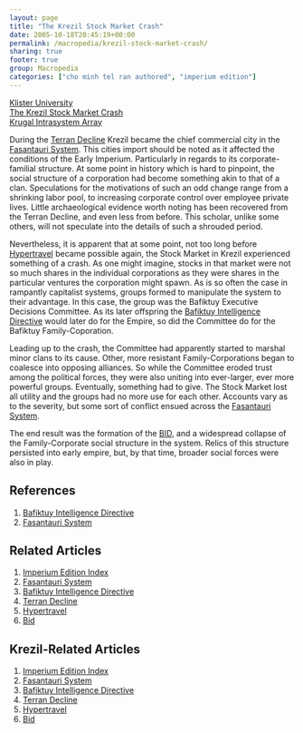 ```yaml
---
layout: page
title: "The Krezil Stock Market Crash"
date: 2005-10-18T20:45:19+00:00
permalink: /macropedia/krezil-stock-market-crash/
sharing: true
footer: true
group: Macropedia
categories: ["cho minh tel ran authored", "imperium edition"]
---
```


<div class='row'>
	<div class='col-md-4'><a href='/macropedia/klister-university'>Klister University</a></div>
	<div class='col-md-4'><a href='/macropedia/krezil-stock-market-crash'>The Krezil Stock Market Crash</a></div>
	<div class='col-md-4'><a href='/macropedia/krugal-intrasystem-array'>Krugal Intrasystem Array</a></div>
</div>


During the [Terran Decline](/chronology/first-decline) Krezil became the chief commercial city in the [Fasantauri System](/macropedia/fasantauri-system). This cities import should be noted as it affected the conditions of the Early Imperium. Particularly in regards to its corporate-familial structure. At some point in history which is hard to pinpoint, the social structure of a corporation had become something akin to that of a clan. Speculations for the motivations of such an odd change range from a shrinking labor pool, to increasing corporate control over employee private lives. Little archaeological evidence worth noting has been recovered from the Terran Decline, and even less from before. This scholar, unlike some others, will not speculate into the details of such a shrouded period.

Nevertheless, it is apparent that at some point, not too long before [Hypertravel](/natural-sciences/brane-hopping) became possible again, the Stock Market in Krezil experienced something of a crash. As one might imagine, stocks in that market were not so much shares in the individual corporations as they were shares in the particular ventures the corporation might spawn. As is so often the case in rampantly capitalist systems, groups formed to manipulate the system to their advantage. In this case, the group was the Bafiktuy Executive Decisions Committee. As its later offspring the [Bafiktuy Intelligence Directive](/macropedia/bafiktuy-intelligence-directive) would later do for the Empire, so did the Committee do for the Bafiktuy Family-Coporation.

Leading up to the crash, the Committee had apparently started to marshal minor clans to its cause. Other, more resistant Family-Corporations began to coalesce into opposing alliances. So while the Committee eroded trust among the political forces, they were also uniting into ever-larger, ever more powerful groups. Eventually, something had to give. The Stock Market lost all utility and the groups had no more use for each other. Accounts vary as to the severity, but some sort of conflict ensued across the [Fasantauri System](/macropedia/fasantauri-system).

The end result was the formation of the [BID](/macropedia/bafiktuy-intelligence-directive), and a widespread collapse of the Family-Corporate social structure in the system. Relics of this structure persisted into early empire, but, by that time, broader social forces were also in play.

## References
1. [Bafiktuy Intelligence Directive](/macropedia/bafiktuy-intelligence-directive)
1. [Fasantauri System](/macropedia/fasantauri-system)

## Related Articles

1. [Imperium Edition Index](/macropedia/imperium-edition-index)
2. [Fasantauri System](/macropedia/fasantauri-system)
3. [Bafiktuy Intelligence Directive](/macropedia/bafiktuy-intelligence-directive)
4. [Terran Decline](/chronology/first-decline)
5. [Hypertravel](/natural-sciences/brane-hopping)
6. [Bid](/macropedia/bafiktuy-intelligence-directive)


## Krezil-Related Articles

1. [Imperium Edition Index](/macropedia/imperium-edition-index)
2. [Fasantauri System](/macropedia/fasantauri-system)
3. [Bafiktuy Intelligence Directive](/macropedia/bafiktuy-intelligence-directive)
4. [Terran Decline](/chronology/first-decline)
5. [Hypertravel](/natural-sciences/brane-hopping)
6. [Bid](/macropedia/bafiktuy-intelligence-directive)


 
